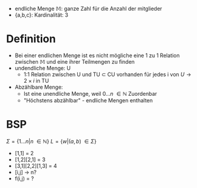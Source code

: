 - endliche Menge $\mathbb{M}$: ganze Zahl für die Anzahl der mitglieder
- {a,b,c}: Kardinalität: 3
# Definition
- Bei einer endlichen Menge ist es nicht mögliche eine 1 zu 1 Relation zwischen  $\mathbb{M}$ und eine ihrer Teilmengen zu finden
- undendliche Menge: U
    - 1:1 Relation zwischen U und TU $\subset$ CU vorhanden für jedes i von $U \rightarrow 2 \times i$ in TU
- Abzählbare Menge:
    - Ist eine unendliche Menge, weil $0...n\ \in \mathbb{N}$ Zuordenbar
    - "Höchstens abzählbar" - endliche Mengen enthalten

# BSP

$\Sigma = \{1...n|n\ \in \mathbb{N}\}$
$L = \{w|(a,b)\ \in \Sigma\}$

- \[1,1\] = 2
- \[1,2\]\[2,1\] = 3
- \[3,1\]\[2,2\]\[1,3\] = 4
- \[i,j\] -> n?
- f(i,j) = ?

